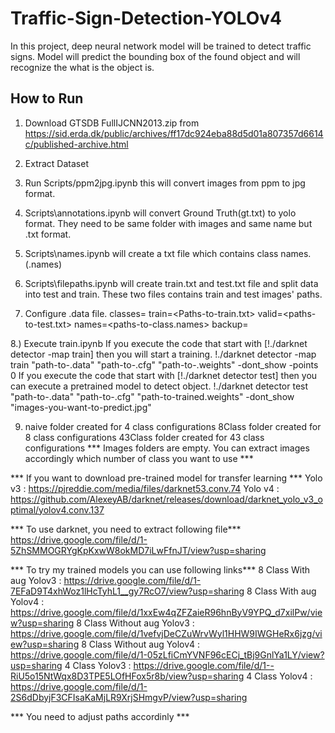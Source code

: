 # Traffic-Sign-Detection-YOLOv4

In this project, deep neural network model will be trained to detect traffic signs. Model will predict the bounding box of the found object and will recognize the what is the object is.


## How to Run


1) Download GTSDB FullIJCNN2013.zip
	from https://sid.erda.dk/public/archives/ff17dc924eba88d5d01a807357d6614c/published-archive.html 

2) Extract Dataset

3) Run Scripts/ppm2jpg.ipynb 
	this will convert images from ppm to jpg format.

4) Scripts\annotations.ipynb will convert Ground Truth(gt.txt) to yolo format. 
	They need to be same folder with images and same name but .txt format.

5) Scripts\names.ipynb will create a txt file which contains class names. (.names)

6) Scripts\filepaths.ipynb will create train.txt and test.txt file and split data into test and train. 
	These two files contains train and test images' paths.

7) Configure .data file.
	classes=<number-of-class>
	train=<Paths-to-train.txt>
	valid=<paths-to-test.txt>
	names=<paths-to-class.names>
	backup=<paths-to-where-to save-model>

8.) Execute train.ipynb 
	If you execute the code that start with [!./darknet detector -map train] then you will start a training.
		!./darknet detector -map train "path-to-.data" "path-to-.cfg" "path-to-.weights" -dont_show -points 0
	If you execute the code that start with [!./darknet detector test] then you can execute a pretrained model to detect object.
		!./darknet detector test "path-to-.data" "path-to-.cfg" "path-to-trained.weights" -dont_show "images-you-want-to-predict.jpg"

9) naive folder created for 4 class configurations
   8Class folder created for 8 class configurations
   43Class folder created for 43 class configurations
   *** Images folders are empty. You can extract images accordingly which number of class you want to use ***

*** If you want to download pre-trained model for transfer learning ***
    Yolo v3 : https://pjreddie.com/media/files/darknet53.conv.74
    Yolo v4 : https://github.com/AlexeyAB/darknet/releases/download/darknet_yolo_v3_optimal/yolov4.conv.137

*** To use darknet, you need to extract following file***
    https://drive.google.com/file/d/1-5ZhSMMOGRYgKpKxwW8okMD7iLwFfnJT/view?usp=sharing

*** To try my trained models you can use following links***
    8 Class With aug Yolov3    : https://drive.google.com/file/d/1-7EFaD9T4xhWoz1lHcTyhL1__gy7RcO7/view?usp=sharing
    8 Class With aug Yolov4    : https://drive.google.com/file/d/1xxEw4qZFZaieR96hnByV9YPQ_d7xilPw/view?usp=sharing
    8 Class Without aug Yolov3 : https://drive.google.com/file/d/1vefvjDeCZuWrvWyl1HHW9IWGHeRx6jzg/view?usp=sharing
    8 Class Without aug Yolov4 : https://drive.google.com/file/d/1-05zLfiCmYVNF96cECj_tBj9GnlYa1LY/view?usp=sharing
    4 Class Yolov3             : https://drive.google.com/file/d/1--RiU5o15NtWqx8D3TPE5LOfHFox5r8b/view?usp=sharing
    4 Class Yolov4             : https://drive.google.com/file/d/1-2S6dDbyjF3CFIsaKaMjLR9XrjSHmgvP/view?usp=sharing


*** You need to adjust paths accordinly ***
